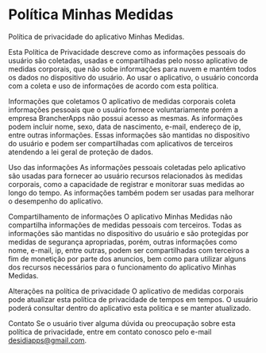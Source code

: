 # Política Minhas Medidas
Política de privacidade do aplicativo Minhas Medidas.

Esta Política de Privacidade descreve como as informações pessoais do usuário são coletadas, usadas e compartilhadas pelo nosso aplicativo de medidas corporais, que não sobe informações para nuvem e mantém todos os dados no dispositivo do usuário. Ao usar o aplicativo, o usuário concorda com a coleta e uso de informações de acordo com esta política.

Informações que coletamos
O aplicativo de medidas corporais coleta informações pessoais que o usuário fornece voluntariamente porém a empresa BrancherApps não possui acesso as mesmas. As informações podem incluir nome, sexo, data de nascimento, e-mail, endereço de ip, entre outras informações. Essas informações são mantidas no dispositivo do usuário e podem ser compartilhadas com aplicativos de terceiros atendendo a lei geral de proteção de dados.
    
Uso das informações
As informações pessoais coletadas pelo aplicativo são usadas para fornecer ao usuário recursos relacionados às medidas corporais, como a capacidade de registrar e monitorar suas medidas ao longo do tempo. As informações também podem ser usadas para melhorar o desempenho do aplicativo.
    
Compartilhamento de informações
O aplicativo Minhas Medidas não compartilha informações de medidas pessoais com terceiros. Todas as informações são mantidas no dispositivo do usuário e são protegidas por medidas de segurança apropriadas, porém, outras informações como nome, e-mail, ip, entre outras, podem ser compartilhadas com terceiros a fim de monetição por parte dos anuncios, bem como para utilizar alguns dos recursos necessários para o funcionamento do aplicativo Minhas Medidas.

Alterações na política de privacidade
O aplicativo de medidas corporais pode atualizar esta política de privacidade de tempos em tempos. O usuário poderá consultar dentro do aplicativo esta politica e se manter atualizado.
    
Contato
Se o usuário tiver alguma dúvida ou preocupação sobre esta política de privacidade, entre em contato conosco pelo e-mail desidiapps@gmail.com.
